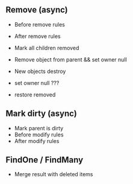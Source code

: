 ## Remove (async)

* Before remove rules
* After remove rules
* Mark all children removed
* Remove object from parent && set owner null
* New objects destroy
* set owner null ???

* restore removed 


## Mark dirty (async)

* Mark parent is dirty 
* Before modify rules
* After  modify rules

## FindOne / FindMany

* Merge result with deleted items 
